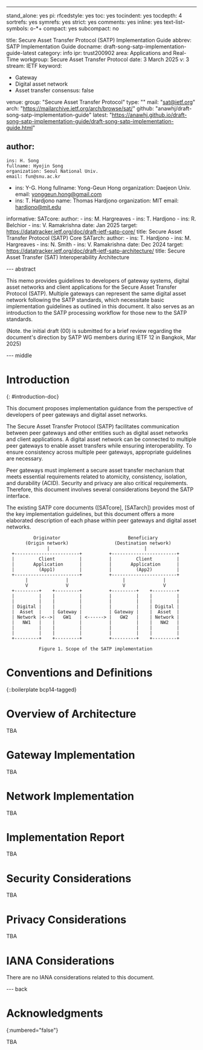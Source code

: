 ---
stand_alone: yes
pi:
  rfcedstyle: yes
  toc: yes
  tocindent: yes
  tocdepth: 4
  sortrefs: yes
  symrefs: yes
  strict: yes
  comments: yes
  inline: yes
  text-list-symbols: o-*+
  compact: yes
  subcompact: no

title: Secure Asset Transfer Protocol (SATP) Implementation Guide
abbrev: SATP Implementation Guide
docname: draft-song-satp-implementation-guide-latest
category: info
ipr: trust200902
area: Applications and Real-Time
workgroup: Secure Asset Transfer Protocol
date: 3 March 2025
v: 3
stream: IETF
keyword:
 - Gateway
 - Digital asset network
 - Asset transfer
consensus: false

venue:
  group: "Secure Asset Transfer Protocol"
  type: ""
  mail: "sat@ietf.org"
  arch: "https://mailarchive.ietf.org/arch/browse/sat/"
  github: "anawhj/draft-song-satp-implementation-guide"
  latest: "https://anawhj.github.io/draft-song-satp-implementation-guide/draft-song-satp-implementation-guide.html"

author:
 -
    ins: H. Song
    fullname: Hyojin Song
    organization: Seoul National Univ.
    email: fun@snu.ac.kr
 -
    ins: Y-G. Hong
    fullname: Yong-Geun Hong
    organization: Daejeon Univ.
    email: yonggeun.hong@gmail.com
 -
    ins: T. Hardjono
    name: Thomas Hardjono
    organization: MIT
    email: hardjono@mit.edu

informative:
  SATcore:
    author:
    - ins: M. Hargreaves
    - ins: T. Hardjono
    - ins: R. Belchior
    - ins: V. Ramakrishna
    date: Jan 2025
    target: https://datatracker.ietf.org/doc/draft-ietf-satp-core/
    title: Secure Asset Transfer Protocol (SATP) Core
  SATarch:
    author:
    - ins: T. Hardjono
    - ins: M. Hargreaves
    - ins: N. Smith
    - ins: V. Ramakrishna
    date: Dec 2024
    target: https://datatracker.ietf.org/doc/draft-ietf-satp-architecture/
    title: Secure Asset Transfer (SAT) Interoperability Architecture

--- abstract

This memo provides guidelines to developers of gateway systems, digital asset networks and client applications for the Secure Asset Transfer Protocol (SATP). Multiple gateways can represent the same digital asset network following the SATP standards, which necessitate basic implementation guidelines as outlined in this document. It also serves as an introduction to the SATP processing workflow for those new to the SATP standards.

(Note. the initial draft (00) is submitted for a brief review regarding the document's direction by SATP WG members during IETF 12 in Bangkok, Mar 2025)

--- middle

# Introduction

{: #introduction-doc}

This document proposes implementation guidance from the perspective of developers of peer gateways and digital asset networks.

The Secure Asset Transfer Protocol (SATP) facilitates communication between peer gateways and other entities such as digital asset networks and client applications. A digital asset network can be connected to multiple peer gateways to enable asset transfers while ensuring interoperability. To ensure consistency across multiple peer gateways, appropriate guidelines are necessary.

Peer gateways must implement a secure asset transfer mechanism that meets essential requirements related to atomicity,
consistency, isolation, and durability (ACID). Security and privacy are also critical requirements. Therefore, this document involves several considerations beyond the SATP interface.

The existing SATP core documents ([SATcore], [SATarch]) provides most of the key implementation guidelines, but this document offers a more elaborated description of each phase within peer gateways and digital asset networks.

              Originator                         Beneficiary
           (Origin network)                 (Destination network)
                   |                                   |
      +------------------------+          +------------------------+
      |         Client         |          |         Client         |
      |       Application      |          |       Application      |
      |         (App1)         |          |         (App2)         |
      +------------------------+          +------------------------+
           |              |                    |              |
           V              V                    V              V
      +---------+    +---------+          +---------+    +---------+
      |         |    |         |          |         |    |         |
      |         |    |         |          |         |    |         |
      | Digital |    |         |          |         |    | Digital |
      |  Asset  |    | Gateway |          | Gateway |    |  Asset  |
      | Network |<-->|   GW1   | <------> |   GW2   |    | Network |
      |   NW1   |    |         |          |         |    |   NW2   |
      |         |    |         |          |         |    |         |
      |         |    |         |          |         |    |         |
      +---------+    +---------+          +---------+    +---------+

                Figure 1. Scope of the SATP implementation

# Conventions and Definitions

{::boilerplate bcp14-tagged}

# Overview of Architecture

TBA

# Gateway Implementation

TBA

# Network Implementation

TBA

# Implementation Report

TBA

# Security Considerations

TBA

# Privacy Considerations

TBA

# IANA Considerations

There are no IANA considerations related to this document.


--- back

# Acknowledgments
{:numbered="false"}

TBA
